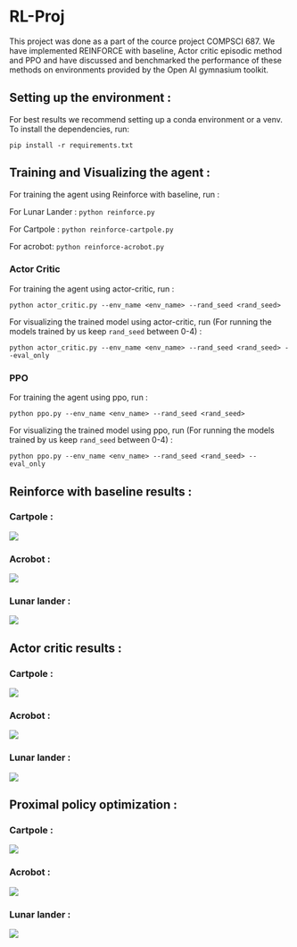 # RL-Proj

This project was done as a part of the cource project COMPSCI 687. We have implemented REINFORCE with baseline, Actor critic episodic method and PPO and have discussed and benchmarked the performance of these methods on environments provided by the Open AI gymnasium toolkit. 

## Setting up the environment :
For best results we recommend setting up a conda environment or a venv. To install the dependencies, run:

```pip install -r requirements.txt```

## Training and Visualizing the agent :

For training the agent using Reinforce with baseline, run : 

For Lunar Lander : 
```python reinforce.py```

For Cartpole : 
```python reinforce-cartpole.py```

For acrobot: 
```python reinforce-acrobot.py```

### Actor Critic

For training the agent using actor-critic, run :

```python actor_critic.py --env_name <env_name> --rand_seed <rand_seed>```

For visualizing the trained model using actor-critic, run (For running the models trained by us keep   `rand_seed` between 0-4) :

```python actor_critic.py --env_name <env_name> --rand_seed <rand_seed> --eval_only```

### PPO
For training the agent using ppo, run :

```python ppo.py --env_name <env_name> --rand_seed <rand_seed>```

For visualizing the trained model using ppo, run (For running the models trained by us keep `rand_seed` between 0-4) :

```python ppo.py --env_name <env_name> --rand_seed <rand_seed> --eval_only```

## Reinforce with baseline results : 

### Cartpole : 
![](GIFS/reinforce-cartpole.gif)

### Acrobot : 
![](https://github.com/Sriharsha-hatwar/RL-Proj/blob/main/GIFS/acrobot-reinforce.gif)

### Lunar lander : 
![](https://github.com/Sriharsha-hatwar/RL-Proj/blob/main/GIFS/lunar-lander-reinforce.gif)

## Actor critic results : 

### Cartpole : 
![](GIFS/actor-critic-cartpole.gif)

### Acrobot : 
![](GIFS/actor-critic-acrobot.gif)

### Lunar lander : 
![](GIFS/actor-critic-lunar-lander.gif)


## Proximal policy optimization : 

### Cartpole : 
![](GIFS/cartpole-ppo.gif)

### Acrobot : 
![](GIFS/acrobot-ppo.gif)

### Lunar lander : 
![](GIFS/lunar-lander-ppo.gif)


